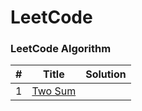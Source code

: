 LeetCode
========

### LeetCode Algorithm


| # | Title | Solution |
|---| ----- | -------- |
|1|[Two Sum](https://leetcode.com/problems/two-sum/)
